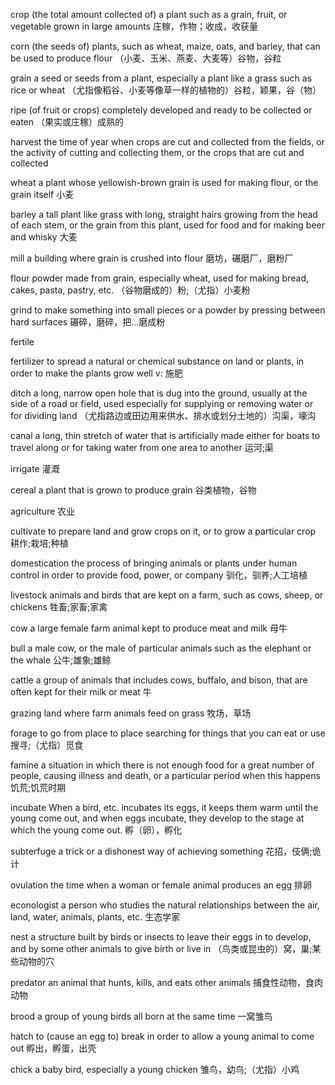 crop
(the total amount collected of) a plant such as a grain, fruit, or vegetable grown in large amounts
庄稼，作物；收成，收获量

corn
(the seeds of) plants, such as wheat, maize, oats, and barley, that can be used to produce flour
（小麦、玉米、燕麦、大麦等）谷物，谷粒

grain
a seed or seeds from a plant, especially a plant like a grass such as rice or wheat
（尤指像稻谷、小麦等像草一样的植物的）谷粒，颖果，谷（物）

ripe
(of fruit or crops) completely developed and ready to be collected or eaten
（果实或庄稼）成熟的

harvest
the time of year when crops are cut and collected from the fields, or the activity of cutting and collecting them, or the crops that are cut and collected

wheat
a plant whose yellowish-brown grain is used for making flour, or the grain itself
小麦

barley
a tall plant like grass with long, straight hairs growing from the head of each stem, or the grain from this plant, used for food and for making beer and whisky
大麦

mill
a building where grain is crushed into flour
磨坊，碾磨厂，磨粉厂

flour
powder made from grain, especially wheat, used for making bread, cakes, pasta, pastry, etc.
（谷物磨成的）粉;（尤指）小麦粉

grind
to make something into small pieces or a powder by pressing between hard surfaces
碾碎，磨碎，把…磨成粉

fertile

fertilizer
to spread a natural or chemical substance on land or plants, in order to make the plants grow well
v: 施肥

ditch
a long, narrow open hole that is dug into the ground, usually at the side of a road or field, used especially for supplying or removing water or for dividing land
（尤指路边或田边用来供水、排水或划分土地的）沟渠，壕沟

canal
a long, thin stretch of water that is artificially made either for boats to travel along or for taking water from one area to another
运河;渠

irrigate
灌溉

cereal
a plant that is grown to produce grain
谷类植物，谷物

agriculture
农业

cultivate
to prepare land and grow crops on it, or to grow a particular crop
耕作;栽培;种植

domestication
the process of bringing animals or plants under human control in order to provide food, power, or company
驯化，驯养;人工培植

livestock
animals and birds that are kept on a farm, such as cows, sheep, or chickens
牲畜;家畜;家禽

cow
a large female farm animal kept to produce meat and milk
母牛

bull
a male cow, or the male of particular animals such as the elephant or the whale
公牛;雄象;雄鲸

cattle
a group of animals that includes cows, buffalo, and bison, that are often kept for their milk or meat
牛

grazing
land where farm animals feed on grass
牧场，草场

forage
to go from place to place searching for things that you can eat or use
搜寻;（尤指）觅食

famine
a situation in which there is not enough food for a great number of people, causing illness and death, or a particular period when this happens
饥荒;饥荒时期

incubate
When a bird, etc. incubates its eggs, it keeps them warm until the young come out, and when eggs incubate, they develop to the stage at which the young come out.
孵（卵），孵化

subterfuge
a trick or a dishonest way of achieving something
花招，伎俩;诡计

ovulation
the time when a woman or female animal produces an egg
排卵

econologist
a person who studies the natural relationships between the air, land, water, animals, plants, etc.
生态学家

nest
a structure built by birds or insects to leave their eggs in to develop, and by some other animals to give birth or live in
（鸟类或昆虫的）窝，巢;某些动物的穴

predator
an animal that hunts, kills, and eats other animals
捕食性动物，食肉动物

brood
a group of young birds all born at the same time
一窝雏鸟

hatch
to (cause an egg to) break in order to allow a young animal to come out
孵出，孵蛋，出壳

chick
a baby bird, especially a young chicken
雏鸟，幼鸟;（尤指）小鸡
